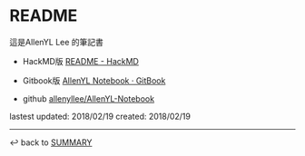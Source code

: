 # README

這是AllenYL Lee 的筆記書

- HackMD版 [README - HackMD](https://hackmd.io/c/B1z0J55LM/https%3A%2F%2Fhackmd.io%2FBwYwhgzAjAbArAUwLQE4AmIpICwwEwBmSwYADMnDAigOw0JhwQylA%3D%3D%3D%3Fview)

- Gitbook版 [AllenYL Notebook · GitBook](https://www.gitbook.com/book/allenyllee/allenyl-notebook/details)

- github [allenyllee/AllenYL-Notebook](https://github.com/allenyllee/AllenYL-Notebook)

lastest updated: 2018/02/19
created: 2018/02/19

---
↩️ back to [SUMMARY](SUMMARY.md)

